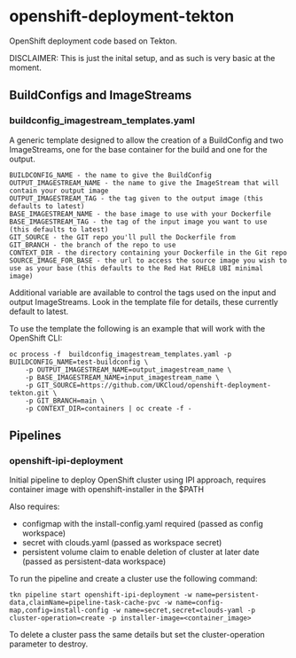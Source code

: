 # openshift-deployment-tekton

OpenShift deployment code based on Tekton.

DISCLAIMER: This is just the inital setup, and as such is very basic at the moment.

## BuildConfigs and ImageStreams

### buildconfig_imagestream_templates.yaml

A generic template designed to allow the creation of a BuildConfig and two ImageStreams, one for the base container for the build and one for the output.

```
BUILDCONFIG_NAME - the name to give the BuildConfig
OUTPUT_IMAGESTREAM_NAME - the name to give the ImageStream that will contain your output image
OUTPUT_IMAGESTREAM_TAG - the tag given to the output image (this defaults to latest)
BASE_IMAGESTREAM_NAME - the base image to use with your Dockerfile
BASE_IMAGESTREAM_TAG - the tag of the input image you want to use (this defaults to latest)
GIT_SOURCE - the GIT repo you'll pull the Dockerfile from
GIT_BRANCH - the branch of the repo to use
CONTEXT_DIR - the directory containing your Dockerfile in the Git repo
SOURCE_IMAGE_FOR_BASE - the url to access the source image you wish to use as your base (this defaults to the Red Hat RHEL8 UBI minimal image)
```

Additional variable are available to control the tags used on the input and output ImageStreams. Look in the template file for details, these currently default to latest.

To use the template the following is an example that will work with the OpenShift CLI:

```
oc process -f  buildconfig_imagestream_templates.yaml -p BUILDCONFIG_NAME=test-buildconfig \
	-p OUTPUT_IMAGESTREAM_NAME=output_imagestream_name \
	-p BASE_IMAGESTREAM_NAME=input_imagestream_name \
	-p GIT_SOURCE=https://github.com/UKCloud/openshift-deployment-tekton.git \
	-p GIT_BRANCH=main \
	-p CONTEXT_DIR=containers | oc create -f -
```

## Pipelines

### openshift-ipi-deployment

Initial pipeline to deploy OpenShift cluster using IPI approach, requires container image with openshift-installer in the $PATH

Also requires:

* configmap with the install-config.yaml required (passed as config workspace)
* secret with clouds.yaml (passed as workspace secret)
* persistent volume claim to enable deletion of cluster at later date (passed as persistent-data workspace)

To run the pipeline and create a cluster use the following command:

`tkn pipeline start openshift-ipi-deployment -w name=persistent-data,claimName=pipeline-task-cache-pvc -w name=config-map,config=install-config -w name=secret,secret=clouds-yaml -p cluster-operation=create -p installer-image=<container_image>`

To delete a cluster pass the same details but set the cluster-operation parameter to destroy.

